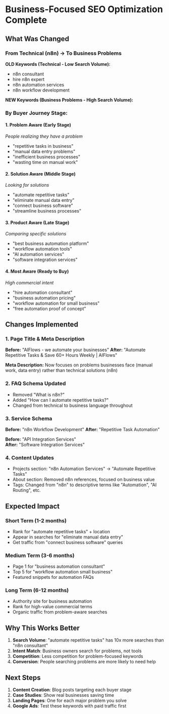 # Business-Focused SEO Optimization Complete

## What Was Changed

### From Technical (n8n) → To Business Problems

**OLD Keywords (Technical - Low Search Volume):**
- n8n consultant
- hire n8n expert  
- n8n automation services
- n8n workflow development

**NEW Keywords (Business Problems - High Search Volume):**

### By Buyer Journey Stage:

#### 1. Problem Aware (Early Stage)
*People realizing they have a problem*
- "repetitive tasks in business"
- "manual data entry problems"
- "inefficient business processes"
- "wasting time on manual work"

#### 2. Solution Aware (Middle Stage)  
*Looking for solutions*
- "automate repetitive tasks"
- "eliminate manual data entry"
- "connect business software"
- "streamline business processes"

#### 3. Product Aware (Late Stage)
*Comparing specific solutions*
- "best business automation platform"
- "workflow automation tools"
- "AI automation services"
- "software integration services"

#### 4. Most Aware (Ready to Buy)
*High commercial intent*
- "hire automation consultant"
- "business automation pricing"
- "workflow automation for small business"
- "free automation proof of concept"

## Changes Implemented

### 1. Page Title & Meta Description
**Before:** "AIFlows - we automate your businesses"
**After:** "Automate Repetitive Tasks & Save 60+ Hours Weekly | AIFlows"

**Meta Description:** Now focuses on problems businesses face (manual work, data entry) rather than technical solutions (n8n)

### 2. FAQ Schema Updated
- Removed "What is n8n?" 
- Added "How can I automate repetitive tasks?"
- Changed from technical to business language throughout

### 3. Service Schema
**Before:** "n8n Workflow Development"
**After:** "Repetitive Task Automation"

**Before:** "API Integration Services"  
**After:** "Software Integration Services"

### 4. Content Updates
- Projects section: "n8n Automation Services" → "Automate Repetitive Tasks"
- About section: Removed n8n references, focused on business value
- Tags: Changed from "n8n" to descriptive terms like "Automation", "AI Routing", etc.

## Expected Impact

### Short Term (1-2 months)
- Rank for "automate repetitive tasks" + location
- Appear in searches for "eliminate manual data entry"
- Get traffic from "connect business software" queries

### Medium Term (3-6 months)
- Page 1 for "business automation consultant"
- Top 5 for "workflow automation small business"
- Featured snippets for automation FAQs

### Long Term (6-12 months)
- Authority site for business automation
- Rank for high-value commercial terms
- Organic traffic from problem-aware searches

## Why This Works Better

1. **Search Volume**: "automate repetitive tasks" has 10x more searches than "n8n consultant"
2. **Intent Match**: Business owners search for problems, not tools
3. **Competition**: Less competition for problem-focused keywords
4. **Conversion**: People searching problems are more likely to need help

## Next Steps

1. **Content Creation**: Blog posts targeting each buyer stage
2. **Case Studies**: Show real businesses saving time
3. **Landing Pages**: One for each major problem you solve
4. **Google Ads**: Test these keywords with paid traffic first